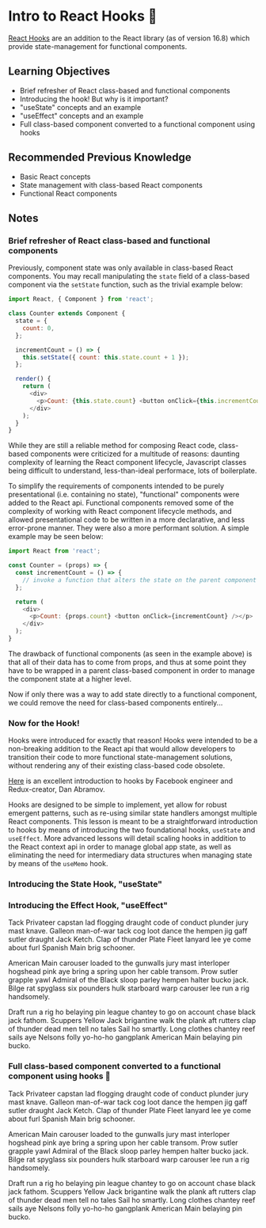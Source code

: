 # Intro to React Hooks 🎣

[React Hooks](https://reactjs.org/docs/hooks-intro.html) are an addition to the React library (as of version 16.8) which provide state-management for functional components.

## Learning Objectives

- Brief refresher of React class-based and functional components
- Introducing the hook! But why is it important?
- "useState" concepts and an example
- "useEffect" concepts and an example
- Full class-based component converted to a functional component using hooks

## Recommended Previous Knowledge

- Basic React concepts
- State management with class-based React components
- Functional React components

## Notes

### Brief refresher of React class-based and functional components

Previously, component state was only available in class-based React components. You may recall manipulating the `state` field of a class-based component via the `setState` function, such as the trivial example below:

```js
import React, { Component } from 'react';

class Counter extends Component {
  state = {
    count: 0,
  };

  incrementCount = () => {
    this.setState({ count: this.state.count + 1 });
  };

  render() {
    return (
      <div>
        <p>Count: {this.state.count} <button onClick={this.incrementCount} /></p>
      </div>
    );
  }
}
```

While they are still a reliable method for composing React code, class-based components were criticized for a multitude of reasons: daunting complexity of learning the React component lifecycle, Javascript classes being difficult to understand, less-than-ideal performace, lots of boilerplate.

To simplify the requirements of components intended to be purely presentational (i.e. containing no state), "functional" components were added to the React api. Functional components removed some of the complexity of working with React component lifecycle methods, and allowed presentational code to be written in a more declarative, and less error-prone manner. They were also a more performant solution. A simple example may be seen below:

```js
import React from 'react';

const Counter = (props) => {
  const incrementCount = () => {
    // invoke a function that alters the state on the parent component providing the "count" prop
  };

  return (
    <div>
      <p>Count: {props.count} <button onClick={incrementCount} /></p>
    </div>
  );
}
```

The drawback of functional components (as seen in the example above) is that all of their data has to come from props, and thus at some point
they have to be wrapped in a parent class-based component in order to manage the component state at a higher level.

Now if only there was a way to add state directly to a functional component, we could remove the need for class-based components entirely...

### Now for the Hook!

Hooks were introduced for exactly that reason! Hooks were intended to be a non-breaking addition to the React api that would allow developers to transition their code to more functional state-management solutions, without rendering any of their existing class-based code obsolete.

[Here](https://www.youtube.com/watch?v=dpw9EHDh2bM) is an excellent introduction to hooks by Facebook engineer and Redux-creator, Dan Abramov.

Hooks are designed to be simple to implement, yet allow for robust emergent patterns, such as re-using similar state handlers amongst multiple React components. This lesson is meant to be a straightforward introduction to hooks by means of introducing the two foundational hooks, `useState` and `useEffect`. More advanced lessons will detail scaling hooks in addition to the React context api in order to manage global app state, as well as eliminating the need for intermediary data structures when managing state by means of the `useMemo` hook.

### Introducing the State Hook, "useState"



### Introducing the Effect Hook, "useEffect"

Tack Privateer capstan lad flogging draught code of conduct plunder jury mast knave. Galleon man-of-war tack cog loot dance the hempen jig gaff sutler draught Jack Ketch. Clap of thunder Plate Fleet lanyard lee ye come about furl Spanish Main brig schooner.

American Main carouser loaded to the gunwalls jury mast interloper hogshead pink aye bring a spring upon her cable transom. Prow sutler grapple yawl Admiral of the Black sloop parley hempen halter bucko jack. Bilge rat spyglass six pounders hulk starboard warp carouser lee run a rig handsomely.

Draft run a rig ho belaying pin league chantey to go on account chase black jack fathom. Scuppers Yellow Jack brigantine walk the plank aft rutters clap of thunder dead men tell no tales Sail ho smartly. Long clothes chantey reef sails aye Nelsons folly yo-ho-ho gangplank American Main belaying pin bucko.

### Full class-based component converted to a functional component using hooks 🎉

Tack Privateer capstan lad flogging draught code of conduct plunder jury mast knave. Galleon man-of-war tack cog loot dance the hempen jig gaff sutler draught Jack Ketch. Clap of thunder Plate Fleet lanyard lee ye come about furl Spanish Main brig schooner.

American Main carouser loaded to the gunwalls jury mast interloper hogshead pink aye bring a spring upon her cable transom. Prow sutler grapple yawl Admiral of the Black sloop parley hempen halter bucko jack. Bilge rat spyglass six pounders hulk starboard warp carouser lee run a rig handsomely.

Draft run a rig ho belaying pin league chantey to go on account chase black jack fathom. Scuppers Yellow Jack brigantine walk the plank aft rutters clap of thunder dead men tell no tales Sail ho smartly. Long clothes chantey reef sails aye Nelsons folly yo-ho-ho gangplank American Main belaying pin bucko.
